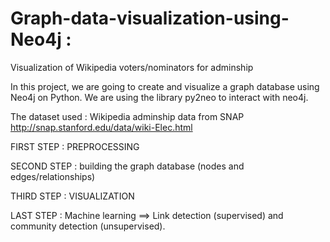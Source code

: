 # Graph-data-visualization-using-Neo4j : 
Visualization of Wikipedia voters/nominators for adminship

In this project, we are going to create and visualize a graph database using Neo4j on Python. We are using the library py2neo to interact with neo4j.

The dataset used : Wikipedia adminship data from SNAP http://snap.stanford.edu/data/wiki-Elec.html 

FIRST STEP : PREPROCESSING 

SECOND STEP : building the graph database (nodes and edges/relationships)

THIRD STEP : VISUALIZATION 

LAST STEP : Machine learning ==> Link detection (supervised) and community detection (unsupervised).
